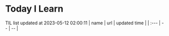 # Today I Learn 
TIL list updated at 2023-05-12 02:00:11
| name | url | updated time |
| :--- | -- | -- |
